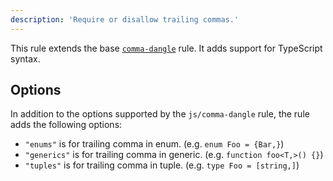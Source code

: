 ```yaml
---
description: 'Require or disallow trailing commas.'
---
```



This rule extends the base [`comma-dangle`](/rules/js/comma-dangle) rule.
It adds support for TypeScript syntax.

## Options

In addition to the options supported by the `js/comma-dangle` rule, the rule adds the following options:

- `"enums"` is for trailing comma in enum. (e.g. `enum Foo = {Bar,}`)
- `"generics"` is for trailing comma in generic. (e.g. `function foo<T,>() {}`)
- `"tuples"` is for trailing comma in tuple. (e.g. `type Foo = [string,]`)
